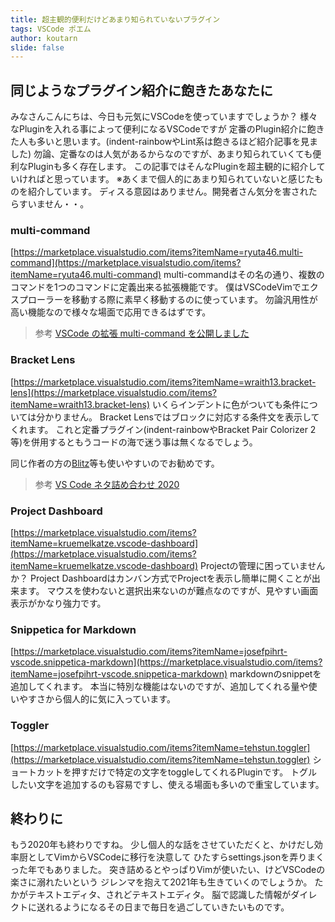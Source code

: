 ```yaml
---
title: 超主観的便利だけどあまり知られていないプラグイン
tags: VSCode ポエム
author: koutarn
slide: false
---
```

## 同じようなプラグイン紹介に飽きたあなたに
みなさんこんにちは、今日も元気にVSCodeを使っていますでしょうか？
様々なPluginを入れる事によって便利になるVSCodeですが
定番のPlugin紹介に飽きた人も多いと思います。(indent-rainbowやLint系は飽きるほど紹介記事を見ました)
勿論、定番なのは人気があるからなのですが、あまり知られていくても便利なPluginも多く存在します。
この記事ではそんなPluginを超主観的に紹介していければと思っています。
※あくまで個人的にあまり知られていないと感じたものを紹介しています。
 ディスる意図はありません。開発者さん気分を害されたらすいません・・。

### multi-command
[https://marketplace.visualstudio.com/items?itemName=ryuta46.multi-command](https://marketplace.visualstudio.com/items?itemName=ryuta46.multi-command)
multi-commandはその名の通り、複数のコマンドを1つのコマンドに定義出来る拡張機能です。
僕はVSCodeVimでエクスプローラーを移動する際に素早く移動するのに使っています。
勿論汎用性が高い機能なので様々な場面で応用できるはずです。

> 参考
[VSCode の拡張 multi-command を公開しました](https://ryuta46.com/173)

### Bracket Lens
[https://marketplace.visualstudio.com/items?itemName=wraith13.bracket-lens](https://marketplace.visualstudio.com/items?itemName=wraith13.bracket-lens)
いくらインデントに色がついても条件については分かりません。
Bracket Lensではブロックに対応する条件文を表示してくれます。
これと定番プラグイン(indent-rainbowやBracket Pair Colorizer 2等)を併用するともうコードの海で迷う事は無くなるでしょう。

同じ作者の方の[Blitz](https://marketplace.visualstudio.com/items?itemName=wraith13.blitz)等も使いやすいのでお勧めです。

> 参考
[VS Code ネタ詰め合わせ 2020](https://qiita.com/wraith13/items/1be9b4743576f4e31d92)

### Project Dashboard
[https://marketplace.visualstudio.com/items?itemName=kruemelkatze.vscode-dashboard](https://marketplace.visualstudio.com/items?itemName=kruemelkatze.vscode-dashboard)
Projectの管理に困っていませんか？
Project Dashboardはカンバン方式でProjectを表示し簡単に開くことが出来ます。
マウスを使わないと選択出来ないのが難点なのですが、見やすい画面表示がかなり強力です。

### Snippetica for Markdown
[https://marketplace.visualstudio.com/items?itemName=josefpihrt-vscode.snippetica-markdown](https://marketplace.visualstudio.com/items?itemName=josefpihrt-vscode.snippetica-markdown)
markdownのsnippetを追加してくれます。
本当に特別な機能はないのですが、追加してくれる量や使いやすさから個人的に気に入っています。

### Toggler
[https://marketplace.visualstudio.com/items?itemName=tehstun.toggler](https://marketplace.visualstudio.com/items?itemName=tehstun.toggler)
ショートカットを押すだけで特定の文字をtoggleしてくれるPluginです。
トグルしたい文字を追加するのも容易ですし、使える場面も多いので重宝しています。

## 終わりに
もう2020年も終わりですね。
少し個人的な話をさせていただくと、かけだし効率厨としてVimからVSCodeに移行を決意して
ひたすらsettings.jsonを弄りまくった年でもありました。
突き詰めるとやっぱりVimが使いたい、けどVSCodeの楽さに溺れたいという
ジレンマを抱えて2021年も生きていくのでしょうか。
たかがテキストエディタ、されどテキストエディタ。
脳で認識した情報がダイレクトに送れるようになるその日まで毎日を過ごしていきたいものです。
